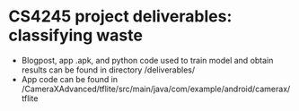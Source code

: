 # CS4245 project deliverables: classifying waste

- Blogpost, app .apk, and python code used to train model and obtain results can be found in directory /deliverables/
- App code can be found in /CameraXAdvanced/tflite/src/main/java/com/example/android/camerax/tflite